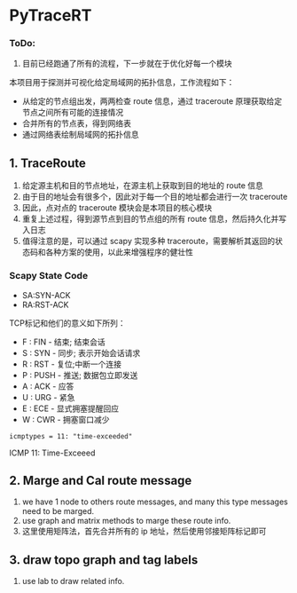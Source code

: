 # PyTraceRT
### ToDo:
1. 目前已经跑通了所有的流程，下一步就在于优化好每一个模块



本项目用于探测并可视化给定局域网的拓扑信息，工作流程如下：

- 从给定的节点组出发，两两检查 route 信息，通过 traceroute 原理获取给定节点之间所有可能的连接情况
- 合并所有的节点表，得到网络表
- 通过网络表绘制局域网的拓扑信息
## 1. TraceRoute
1. 给定源主机和目的节点地址，在源主机上获取到目的地址的 route 信息
2. 由于目的地址会有很多个，因此对于每一个目的地址都会进行一次 traceroute
3. 因此，点对点的 traceroute 模块会是本项目的核心模块
4. 重复上述过程，得到源节点到目的节点组的所有 route 信息，然后持久化并写入日志
5. 值得注意的是，可以通过 scapy 实现多种 traceroute，需要解析其返回的状态码和各种方案的使用，以此来增强程序的健壮性
### Scapy State Code
- SA:SYN-ACK
- RA:RST-ACK

TCP标记和他们的意义如下所列：

* F : FIN - 结束; 结束会话
* S : SYN - 同步; 表示开始会话请求
* R : RST - 复位;中断一个连接
* P : PUSH - 推送; 数据包立即发送
* A : ACK - 应答
* U : URG - 紧急
* E : ECE - 显式拥塞提醒回应
* W : CWR - 拥塞窗口减少

```
icmptypes = 11: "time-exceeded"
```

ICMP 11: Time-Exceeed

## 2. Marge and Cal route message
1. we have 1 node to others route messages, and many this type messages need to be marged.
2. use graph and matrix methods to marge these route info.
3. 这里使用矩阵法，首先合并所有的 ip 地址，然后使用邻接矩阵标记即可
## 3. draw topo graph and tag labels
1. use lab to draw related info.